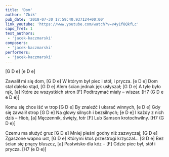 ```yaml
---
title: 'Dom'
author: 'Zbik'
pub_date: '2018-07-30 17:59:40.937124+00:00'
link_youtube: 'https://www.youtube.com/watch?v=v4y1f8QkfLc'
capo_fret: 1
text_authors:
 - 'jacek-kaczmarski'
composers:
 - 'jacek-kaczmarski'
performers:
 - 'jacek-kaczmarski'
---
```


[G D e]
[e D e]

Zawalił mi się dom, [G D e]
W którym był piec i stół, i prycza. [e D e]
Dom stał daleko stąd, [G D e]
Alem ścian jednak jęk usłyszał; [G D e]
A tyle było rąk, [a]
Które ze wszystkich stron [F] 
Podtrzymać miały – wiszar. [H7 (G D e e D e)]

Komu się chce iść w trop [G D e]
By znaleźć i ukarać winnych, [e D e]
Gdy się zawalił strop [G D e]
Na głowy silnych i bezsilnych; [e D e]
I każdy z nich dziś – Hiob, [a]
Męczennik, święty, łotr [F]
Lub Samson krotochwilny. [H7 (G D e)]

Czemu ma służyć gruz [G D e]
Mniej pieśni godny niż zazwyczaj; [G D e]
Zgaszone wapno ust, [G D e]
Którymi ktoś przestrogi krzyczał… [G D e]
Bez ścian się pnący bluszcz, [a]
Pastwisko dla kóz – [F]
Gdzie piec był, stół i prycza. [H7 (e D e)]